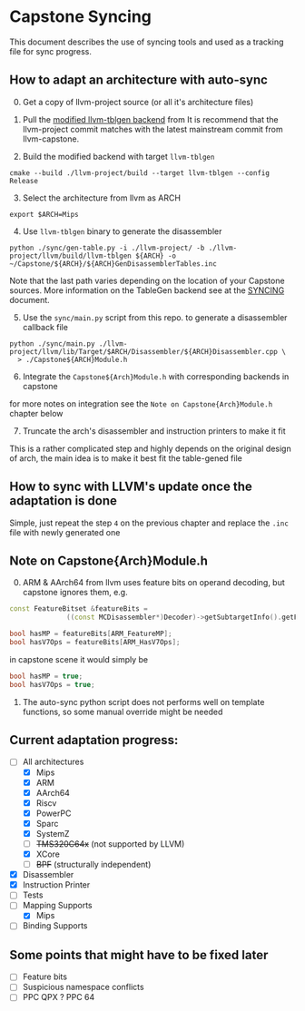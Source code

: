 Capstone Syncing
===============

This document describes the use of syncing tools and
used as a tracking file for sync progress.

## How to adapt an architecture with auto-sync

0. Get a copy of llvm-project source (or all it's architecture files)

1. Pull the [modified llvm-tblgen backend](https://github.com/rizinorg/llvm-capstone) from
It is recommend that the llvm-project commit matches with the latest mainstream commit from llvm-capstone.

2. Build the modified backend with target `llvm-tblgen`
```shell
cmake --build ./llvm-project/build --target llvm-tblgen --config Release
```

3. Select the architecture from llvm as ARCH
```shell
export $ARCH=Mips
```

4. Use `llvm-tblgen` binary to generate the disassembler
```shell
python ./sync/gen-table.py -i ./llvm-project/ -b ./llvm-project/llvm/build/llvm-tblgen ${ARCH} -o ~/Capstone/${ARCH}/${ARCH}GenDisassemblerTables.inc
```

Note that the last path varies depending on the location of your Capstone sources.
More information on the TableGen backend see at the [SYNCING](SYNCING.md) document.

5. Use the `sync/main.py` script from this repo. to generate a disassembler callback file
```shell
python ./sync/main.py ./llvm-project/llvm/lib/Target/$ARCH/Disassembler/${ARCH}Disassembler.cpp \
  > ./Capstone${ARCH}Module.h
```

6. Integrate the `Capstone${Arch}Module.h` with corresponding backends in capstone

for more notes on integration see the `Note on Capstone{Arch}Module.h` chapter below

7. Truncate the arch's disassembler and instruction printers to make it fit

This is a rather complicated step and highly depends on the original design of arch, the main idea
is to make it best fit the table-gened file

## How to sync with LLVM's update once the adaptation is done

Simple, just repeat the step `4` on the previous chapter and replace the `.inc` file with newly generated one

## Note on Capstone{Arch}Module.h

0. ARM & AArch64 from llvm uses feature bits on operand decoding, but capstone ignores them, e.g.
```c++
const FeatureBitset &featureBits =
			  ((const MCDisassembler*)Decoder)->getSubtargetInfo().getFeatureBits();

bool hasMP = featureBits[ARM_FeatureMP];
bool hasV7Ops = featureBits[ARM_HasV7Ops];
```
in capstone scene it would simply be
```c
bool hasMP = true;
bool hasV7Ops = true;
```

1. The auto-sync python script does not performs well on template functions, so some manual override might be needed

## Current adaptation progress:

- [ ] All architectures
    - [x] Mips
    - [x] ARM
    - [x] AArch64
    - [x] Riscv
    - [x] PowerPC
    - [x] Sparc
    - [x] SystemZ
    - [ ] ~~TMS320C64x~~ (not supported by LLVM)
    - [x] XCore
    - [ ] ~~BPF~~ (structurally independent)
- [x] Disassembler
- [x] Instruction Printer
- [ ] Tests
- [ ] Mapping Supports
    - [x] Mips
- [ ] Binding Supports

## Some points that might have to be fixed later

- [ ] Feature bits
- [ ] Suspicious namespace conflicts
- [ ] PPC QPX ? PPC 64
